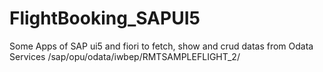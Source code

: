 # FlightBooking_SAPUI5
Some Apps of SAP ui5 and fiori to fetch, show and crud datas from Odata Services /sap/opu/odata/iwbep/RMTSAMPLEFLIGHT_2/
